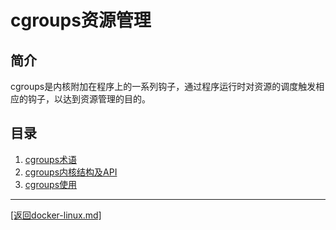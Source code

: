 cgroups资源管理
======================================================
## 简介
cgroups是内核附加在程序上的一系列钩子，通过程序运行时对资源的调度触发相应的钩子，以达到资源管理的目的。

## 目录
1. [cgroups术语](./cgroups-terms.md)
2. [cgroups内核结构及API](./cgroups-linux.md)
3. [cgroups使用](./cgroups-operation.md)



_______________________________________________________________________
[[返回docker-linux.md]](../docker-linux.md) 

